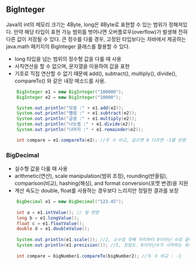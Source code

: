 ## BigInteger

Java의 int의 메모리 크기는 4Byte, long은 8Byte로 표현할 수 있는 범위가 정해져있다. 만약 해당 타입이 표현 가능 범위를 벗어나면 오버플로우(overflow)가 발생해 전혀 다른 값이 저장될 수 있다. 큰 정수를 다룰 경우, 고정된 타입보다는 자바에서 제공하는 java.math 패키지의 BigInteger 클래스를 활용할 수 있다.

- long 타입을 넘는 범위의 정수형 값을 다룰 때 사용
- 사칙연산을 할 수 없으며, 문자열을 이용하여 값을 표현
- 기호로 직접 연산할 수 없기 때문에 add(), subtract(), multiply(), divide(), compareTo() 와 같은 내장 메소드를 사용.

```java
    BigInteger e1 = new BigInteger("100000");
    BigInteger e2 = new BigInteger("10000");

    System.out.println("덧셈 :" + e1.add(e2));
    System.out.println("뺄셈 :" + e1.subtract(e2));
    System.out.println("곱셈 :" + e1.multiply(e2));
    System.out.println("나눗셈 :" + e1.divide(e2));
    System.out.println("나머지 :" + e1.remainder(e2));

    int compare = e1.compareTo(e2); //두 수 비교, 같으면 0 다르면 -1를 반환
```

### BigDecimal

- 실수형 값을 다룰 때 사용
- arithmetic(연산), scale manipulation(범위 조정), rounding(반올림), comparison(비교), hashing(해싱), and format conversion(포멧 변경)을 지원
- 계산 속도는 double, float를 사용하는 경우보다 느리지만 정밀한 결과를 보장


```java
    BigDecimal e1 = new BigDecimal("123.45");
     
    int a = e1.intValue(); // 형 변환
    long b = e1.longValue();
    float c = e1.floatValue();
    double d = e1.doubleValue();
    
    System.out.println(e1.scale()); //2, 소수점 첫째 자리부터 0이아닌 수로 끝나는 자리수
    System.out.println(e1.precision()); //5, 정밀도. 0이아닌수가 시작하는 위치부터 0이아닌 수로 끝나는 자리수
    
    int compare = bigNumber1.compareTo(bigNumber2); //두 수 비교 : -1
```
